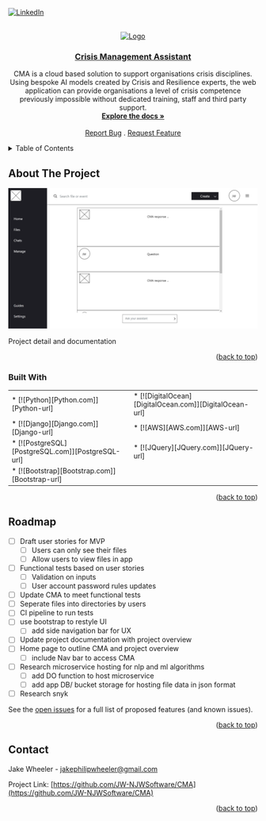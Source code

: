 <a name="readme-top"></a>

[![LinkedIn][linkedin-shield]][linkedin-url]

<!-- PROJECT LOGO -->
<br />
<div align="center">
  <a href="https://cma.resilienceai.co.uk/">
    <img src="crisisManagementAssistant/static/favicon.ico" alt="Logo" width="80" height="80">
  </a>

  <a href="https://cma.resilienceai.co.uk/">
    <h3 align="center">Crisis Management Assistant</h3>
  </a>
  <p align="center">
    CMA is a cloud based solution to support organisations crisis disciplines. Using bespoke AI models created by Crisis and Resilience experts, the web application can provide organisations a level of crisis competence previously impossible without dedicated training, staff and third party support.
    <br />
    <a href="https://github.com/JW-NJWSoftware/CMA"><strong>Explore the docs »</strong></a>
    <br />
    <br />
    <a href="https://github.com/JW-NJWSoftware/CMA/issues">Report Bug</a>
    .
    <a href="https://github.com/JW-NJWSoftware/CMA/issues">Request Feature</a>
  </p>
</div>

<!-- TABLE OF CONTENTS -->
<details>
  <summary>Table of Contents</summary>
  <ol>
    <li>
      <a href="#about-the-project">About The Project</a>
      <ul>
        <li><a href="#built-with">Built With</a></li>
      </ul>
    </li>
    <li><a href="#roadmap">Roadmap</a></li>
    <li><a href="#contact">Contact</a></li>
  </ol>
</details>

<!-- ABOUT THE PROJECT -->
## About The Project

[![Product Name Screen Shot][product-screenshot]](https://cma.resilienceai.co.uk/)

Project detail and documentation

<p align="right">(<a href="#readme-top">back to top</a>)</p>

### Built With

<table>
<tr>
<td>
* [![Python][Python.com]][Python-url]
</td>
<td>
* [![DigitalOcean][DigitalOcean.com]][DigitalOcean-url]
</td>
</tr>
<tr>
<td>
* [![Django][Django.com]][Django-url]
</td>
<td>
* [![AWS][AWS.com]][AWS-url]
</td>
</tr>
<tr>
<td>
* [![PostgreSQL][PostgreSQL.com]][PostgreSQL-url]
</td>
<td>
* [![JQuery][JQuery.com]][JQuery-url]
</td>
</tr>
<tr>
<td>
* [![Bootstrap][Bootstrap.com]][Bootstrap-url]
</td>
<td>
</td>
</tr>
</table>

<p align="right">(<a href="#readme-top">back to top</a>)</p>

<!-- ROADMAP -->
## Roadmap

- [ ] Draft user stories for MVP
    - [ ] Users can only see their files
    - [ ] Allow users to view files in app
- [ ] Functional tests based on user stories
    - [ ] Validation on inputs
    - [ ] User account password rules updates
- [ ] Update CMA to meet functional tests
- [ ] Seperate files into directories by users
- [ ] CI pipeline to run tests
- [ ] use bootstrap to restyle UI
    - [ ] add side navigation bar for UX
- [ ] Update project documentation with project overview
- [ ] Home page to outline CMA and project overview
    - [ ] include Nav bar to access CMA
- [ ] Research microservice hosting for nlp and ml algorithms
    - [ ] add DO function to host microservice
    - [ ] add app DB/ bucket storage for hosting file data in json format
- [ ] Research snyk

See the [open issues](https://github.com/github_username/repo_name/issues) for a full list of proposed features (and known issues).

<p align="right">(<a href="#readme-top">back to top</a>)</p>

<!-- CONTACT -->
## Contact

Jake Wheeler - jakephilipwheeler@gmail.com

Project Link: [https://github.com/JW-NJWSoftware/CMA](https://github.com/JW-NJWSoftware/CMA)

<p align="right">(<a href="#readme-top">back to top</a>)</p>

<!-- MARKDOWN LINKS & IMAGES -->
<!-- https://www.markdownguide.org/basic-syntax/#reference-style-links -->
[issues-shield]: https://img.shields.io/github/issues/JW-NJWSoftware/CMA.svg?style=for-the-badge
[issues-url]: https://github.com/github_username/repo_name/issues
[linkedin-shield]: https://img.shields.io/badge/-LinkedIn-black.svg?style=for-the-badge&logo=linkedin&colorB=555
[linkedin-url]: https://linkedin.com/in/jakepwheeler
[product-screenshot]: images/screenshot.png
[Python.com]: https://img.shields.io/badge/python-3670A0?style=for-the-badge&logo=python&logoColor=ffdd54
[Python-url]: https://www.python.org
[Django.com]: https://img.shields.io/badge/Django-092E20?style=for-the-badge&logo=django&logoColor=white
[Django-url]: https://www.djangoproject.com
[PostgreSQL.com]: https://img.shields.io/badge/PostgreSQL-316192?style=for-the-badge&logo=postgresql&logoColor=white
[PostgreSQL-url]: https://www.postgresql.org
[DigitalOcean.com]: https://img.shields.io/badge/Digital_Ocean-0080FF?style=for-the-badge&logo=DigitalOcean&logoColor=white
[DigitalOcean-url]: https://www.digitalocean.com/
[AWS.com]: https://img.shields.io/badge/Amazon_AWS-FF9900?style=for-the-badge&logo=amazonaws&logoColor=white
[AWS-url]: https://aws.amazon.com
[Bootstrap.com]: https://img.shields.io/badge/Bootstrap-563D7C?style=for-the-badge&logo=bootstrap&logoColor=white
[Bootstrap-url]: https://getbootstrap.com
[JQuery.com]: https://img.shields.io/badge/jQuery-0769AD?style=for-the-badge&logo=jquery&logoColor=white
[JQuery-url]: https://jquery.com 
